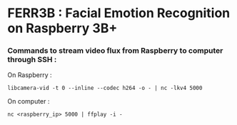 # FERR3B : Facial Emotion Recognition on Raspberry 3B+

### Commands to stream video flux from Raspberry to computer through SSH :

On Raspberry :
```
libcamera-vid -t 0 --inline --codec h264 -o - | nc -lkv4 5000
```
On computer :
```
nc <raspberry_ip> 5000 | ffplay -i -
```
